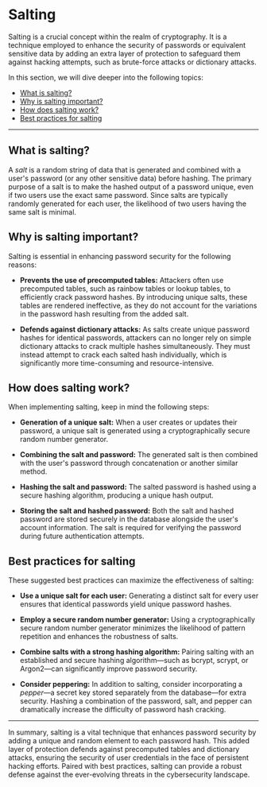 # Salting

Salting is a crucial concept within the realm of cryptography. It is a technique employed to enhance the security of passwords or equivalent sensitive data by adding an extra layer of protection to safeguard them against hacking attempts, such as brute-force attacks or dictionary attacks.

In this section, we will dive deeper into the following topics:

- [What is salting?](#what-is-salting)
- [Why is salting important?](#why-is-salting-important)
- [How does salting work?](#how-does-salting-work)
- [Best practices for salting](#best-practices-for-salting)

---

## What is salting?

A _salt_ is a random string of data that is generated and combined with a user's password (or any other sensitive data) before hashing. The primary purpose of a salt is to make the hashed output of a password unique, even if two users use the exact same password. Since salts are typically randomly generated for each user, the likelihood of two users having the same salt is minimal.

## Why is salting important?

Salting is essential in enhancing password security for the following reasons:

- **Prevents the use of precomputed tables:** Attackers often use precomputed tables, such as rainbow tables or lookup tables, to efficiently crack password hashes. By introducing unique salts, these tables are rendered ineffective, as they do not account for the variations in the password hash resulting from the added salt.

- **Defends against dictionary attacks:** As salts create unique password hashes for identical passwords, attackers can no longer rely on simple dictionary attacks to crack multiple hashes simultaneously. They must instead attempt to crack each salted hash individually, which is significantly more time-consuming and resource-intensive.

## How does salting work?

When implementing salting, keep in mind the following steps:

- **Generation of a unique salt:** When a user creates or updates their password, a unique salt is generated using a cryptographically secure random number generator.

- **Combining the salt and password:** The generated salt is then combined with the user's password through concatenation or another similar method.

- **Hashing the salt and password:** The salted password is hashed using a secure hashing algorithm, producing a unique hash output.

- **Storing the salt and hashed password:** Both the salt and hashed password are stored securely in the database alongside the user's account information. The salt is required for verifying the password during future authentication attempts.

## Best practices for salting

These suggested best practices can maximize the effectiveness of salting:

- **Use a unique salt for each user:** Generating a distinct salt for every user ensures that identical passwords yield unique password hashes.

- **Employ a secure random number generator:** Using a cryptographically secure random number generator minimizes the likelihood of pattern repetition and enhances the robustness of salts.

- **Combine salts with a strong hashing algorithm:** Pairing salting with an established and secure hashing algorithm—such as bcrypt, scrypt, or Argon2—can significantly improve password security.

- **Consider peppering:** In addition to salting, consider incorporating a _pepper_—a secret key stored separately from the database—for extra security. Hashing a combination of the password, salt, and pepper can dramatically increase the difficulty of password hash cracking.

---

In summary, salting is a vital technique that enhances password security by adding a unique and random element to each password hash. This added layer of protection defends against precomputed tables and dictionary attacks, ensuring the security of user credentials in the face of persistent hacking efforts. Paired with best practices, salting can provide a robust defense against the ever-evolving threats in the cybersecurity landscape.
